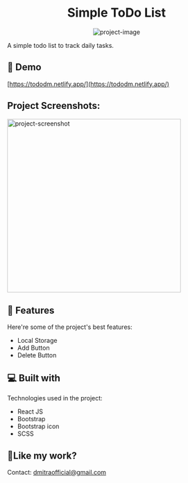 <h1 align="center" id="title">Simple ToDo List</h1>

<p align="center"><img src="https://res.cloudinary.com/divcukylp/image/upload/v1646666828/images/todo-react-js-dabananda-mitra_mj7izj.png" alt="project-image"></p>

<p id="description">A simple todo list to track daily tasks.</p>

<h2>🚀 Demo</h2>

[https://tododm.netlify.app/](https://tododm.netlify.app/)

<h2>Project Screenshots:</h2>

<img src="https://res.cloudinary.com/divcukylp/image/upload/v1646666932/images/Screenshot_2022-03-07_212136_pagxxl.png" alt="project-screenshot" width="400" height="400/">

<h2>🧐 Features</h2>

Here're some of the project's best features:

- Local Storage
- Add Button
- Delete Button

<h2>💻 Built with</h2>

Technologies used in the project:

- React JS
- Bootstrap
- Bootstrap icon
- SCSS

<h2>💖Like my work?</h2>

Contact: dmitraofficial@gmail.com
